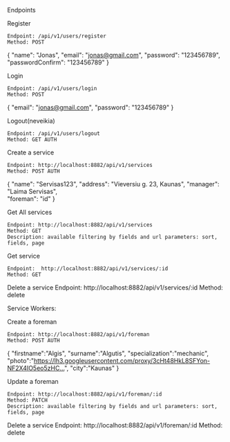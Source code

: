 Endpoints

Register

    Endpoint: /api/v1/users/register
    Method: POST

{
    "name": "Jonas",
    "email": "jonas@gmail.com",
    "password": "123456789",
    "passwordConfirm": "123456789"
}

Login

    Endpoint: /api/v1/users/login
    Method: POST

{
    "email": "jonas@gmail.com",
    "password": "123456789"
}

Logout(neveikia)

    Endpoint: /api/v1/users/logout
    Method: GET AUTH

Create a service

    Endpoint: http://localhost:8882/api/v1/services
    Method: POST AUTH

{
    "name": "Servisas123",
    "address": "Vieversiu g. 23, Kaunas",
    "manager": "Laima Servisas",         
    "foreman": "id"
}


Get All services

    Endpoint: http://localhost:8882/api/v1/services
    Method: GET
    Description: available filtering by fields and url parameters: sort, fields, page

Get service

    Endpoint:  http://localhost:8882/api/v1/services/:id
    Method: GET


Delete a service
    Endpoint:  http://localhost:8882/api/v1/services/:id
    Method: delete



Service Workers:

Create a foreman

    Endpoint: http://localhost:8882/api/v1/foreman
    Method: POST AUTH

{
    "firstname":"Algis",
    "surname":"Algutis",
    "specialization":"mechanic",
    "photo":"https://lh3.googleusercontent.com/proxy/3cHt48HkL8SFYon-NF2X4IO5eo5zHC…",
    "city":"Kaunas"
}


Update a foreman

    Endpoint: http://localhost:8882/api/v1/foreman/:id
    Method: PATCH
    Description: available filtering by fields and url parameters: sort, fields, page



Delete a service
    Endpoint:   http://localhost:8882/api/v1/foreman/:id
    Method: delete